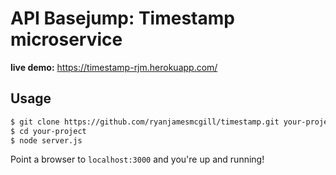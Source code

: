 # API Basejump: Timestamp microservice

<strong>live demo:</strong> <a href="https://timestamp-rjm.herokuapp.com/">https://timestamp-rjm.herokuapp.com/</a>

## Usage

```bash
$ git clone https://github.com/ryanjamesmcgill/timestamp.git your-project
$ cd your-project
$ node server.js
```

Point a browser to `localhost:3000` and you're up and running!
